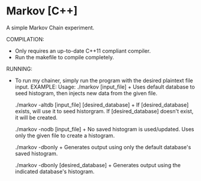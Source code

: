 # Markov [C++]

A simple Markov Chain experiment. 

COMPILATION:
  - Only requires an up-to-date C++11 compliant compiler.
  - Run the makefile to compile completely.

RUNNING:
  - To run my chainer, simply run the program with the desired plaintext file input.
  EXAMPLE:
   Usage:
	./markov [input_file]
		+ Uses default database to seed histogram,
		  then injects new data from the given file.	
	
	./markov -altdb [input_file] [desired_database]
		+ If [desired_database] exists, will use it to seed
		  historgram. If [desired_database] doesn't exist,
		  it will be created.

	./markov -nodb [input_file]
		+ No saved histogram is used/updated. Uses
		  only the given file to create a histogram.

	./markov -dbonly
		+ Generates output using only the default
		  database's saved histogram.

	./markov -dbonly [desired_database]
		+ Generates output using the indicated
		  database's histogram.

